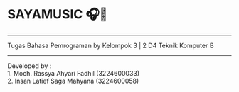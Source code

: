 # **SAYAMUSIC 🎧🎵**
<hr>
Tugas Bahasa Pemrograman by Kelompok 3 | 2 D4 Teknik Komputer B
<hr>
Developed by : </br>
1. Moch. Rassya Ahyari Fadhil (3224600033)  </br>
2. Insan Latief Saga Mahyana  (3224600058) </br>
</br>
